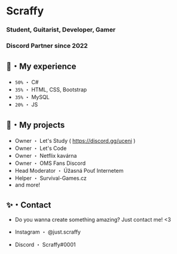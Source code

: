 # Scraffy

### Student, Guitarist, Developer, Gamer
### Discord Partner since 2022


## 🔧・My experience

- `50%` ・ C#
- `35%` ・ HTML, CSS, Bootstrap
- `35%` ・ MySQL
- `20%` ・ JS


## 📆・My projects

- Owner ・ Let's Study ( https://discord.gg/uceni )
- Owner ・ Let's Code
- Owner ・ Netflix kavárna
- Owner ・ OMS Fans Discord
- Head Moderator ・ Úžasná Pouť Internetem
- Helper ・ Survival-Games.cz
- and more!


## ✨・Contact
- Do you wanna create something amazing? Just contact me! <3

- Instagram ・ @just.scraffy
- Discord ・ Scraffy#0001
